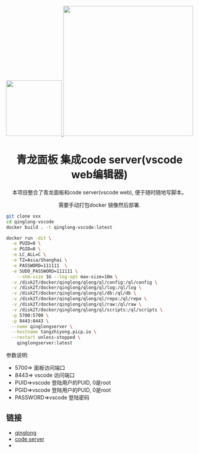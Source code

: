 <p align="center">
  <a href="https://github.com/whyour/qinglong">
    <img width="150" src="https://z3.ax1x.com/2021/11/18/I7MpAe.png">
  </a>
<img width="350" src="https://user-images.githubusercontent.com/25076827/150628013-3c861f75-5ae1-40a0-89fd-7e0437175946.png">
</p>

<h1 align="center">青龙面板 集成code server(vscode web编辑器)</h1>

<div align="center">

本项目整合了青龙面板和code server(vscode web), 便于随时随地写脚本。
  
需要手动打包docker 镜像然后部署.

</div>

```bash
git clone xxx
cd qinglong-vscode
docker build . -t qinglong-vscode:latest

docker run -dit \
  -e PUID=0 \
  -e PGID=0 \
  -e LC_ALL=C \
  -e TZ=Asia/Shanghai \
  -e PASSWORD=111111  \
  -e SUDO_PASSWORD=111111 \
    --shm-size 1G --log-opt max-size=10m \
  -v /disk2T/docker/qinglong/qlong/ql/config:/ql/config \
  -v /disk2T/docker/qinglong/qlong/ql/log:/ql/log \
  -v /disk2T/docker/qinglong/qlong/ql/db:/ql/db \
  -v /disk2T/docker/qinglong/qlong/ql/repo:/ql/repo \
  -v /disk2T/docker/qinglong/qlong/ql/raw:/ql/raw \
  -v /disk2T/docker/qinglong/qlong/ql/scripts:/ql/scripts \
  -p 5700:5700 \
  -p 8443:8443 \
  --name qinglongserver \
  --hostname tangzhiyong.picp.io \
  --restart unless-stopped \
    qinglongserver:latest
```


参数说明:
* 5700=> 面板访问端口<br/>
* 8443=> vscode 访问端口
* PUID=>vscode 登陆用户的PUID, 0是root
* PGID=>vscode 登陆用户的PUID, 0是root
* PASSWORD=>vscode 登陆密码





## 链接
- [qinglong](https://github.com/whyour/qinglong)
- [code server](https://github.com/coder/code-server)
- 

